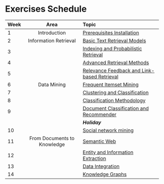 # Exercises Schedule

| Week | Area                        | Topic                                            |
|:-----|:---------------------------:|:-------------------------------------------------|
| 1    | Introduction                | [Prerequisites Installation][0]                  |
| 2    | Information Retrieval       | [Basic Text Retrieval Models][1]                 |
| 3    |                             | [Indexing and Probabilistic Retrieval][2]        |
| 4    |                             | [Advanced Retrieval Methods][3]                  |
| 5    |                             | [Relevance Feedback and Link-based Retrieval][4] |
| 6    | Data Mining                 | [Frequent Itemset Mining][5]                     |
| 7    |                             | [Clustering and Classification][6]               |
| 8    |                             | [Classification Methodology][7]                  |
| 9    |                             | [Document Classification and Recommender][8]     |
|      |                             | ***Holiday***                                    |
| 10   |                             | [Social network mining][9]                       |
| 11   | From Documents to Knowledge | [Semantic Web][10]                               |
| 12   |                             | [Entity and Information Extraction][11]          |
| 13   |                             | [Data Integration][12]                           |
| 14   |                             | [Knowledge Graphs][13]                           |



[0]:Prerequisites.md
[1]:notebooks/01.Vector_Space_Retrieval
[2]:notebooks/02.Indexing_Probabilistic_Retrieval
[3]:notebooks/03.Advanced_Information_Retrieval
[4]:notebooks/04.Relevance_Feedback
[5]:notebooks/05.Frequent_Itemsets
[6]:notebooks/06.Clustering
[7]:notebooks/07.Classification
[8]:notebooks/08.Classification_Pipeline
[9]:notebooks/09.Recommender_Systems
[10]:notebooks/10.Semantic_Web
[11]:notebooks/11.Entity_and_Information_Extraction
[12]:notebooks/12.Taxonomy_Induction
[13]:notebooks/13.Knowledge_Graphs
